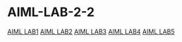 # AIML-LAB-2-2
[AIML LAB1](https://github.com/PranathiCheruvupalli/AIML-LAB-2-2/blob/main/LAB-01.py)
[AIML LAB2](https://github.com/PranathiCheruvupalli/AIML-LAB-2-2/blob/main/LAB-02.py)
[AIML LAB3]()
[AIML LAB4]()
[AIML LAB5]()
